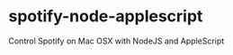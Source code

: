 spotify-node-applescript
========================

Control Spotify on Mac OSX with NodeJS and AppleScript